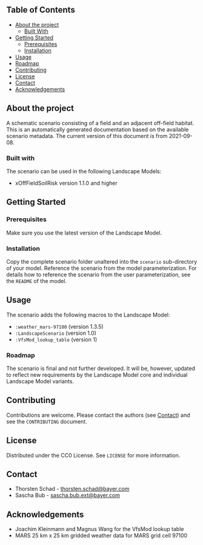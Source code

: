 ## Table of Contents
* [About the project](#about-the-project)
  * [Built With](#built-with)
* [Getting Started](#getting-started)
  * [Prerequisites](#prerequisites)
  * [Installation](#installation)
* [Usage](#usage)
* [Roadmap](#roadmap)
* [Contributing](#contributing)
* [License](#license)
* [Contact](#contact)
* [Acknowledgements](#acknowledgements)


## About the project
A schematic scenario consisting of a field and an adjacent off-field habitat.
This is an automatically generated documentation based on the available scenario metadata. The current version of this 
document is from 2021-09-08.

### Built with
The scenario can be used in the following Landscape Models:
* xOffFieldSoilRisk version 1.1.0 and higher


## Getting Started
### Prerequisites
Make sure you use the latest version of the Landscape Model.

### Installation
Copy the complete scenario folder unaltered into the `scenario` sub-directory of your model. Reference the scenario
from the model parameterization. For details how to reference the scenario from the user parameterization, see the 
`README` of the model.


## Usage
The scenario adds the following macros to the Landscape Model:
* `:weather_mars-97100` (version 1.3.5)
* `:LandscapeScenario` (version 1.0)
* `:VfsMod_lookup_table` (version 1)

### Roadmap
The scenario is final and not further developed. It will be, however, updated to reflect new requirements by the 
Landscape Model core and individual Landscape Model variants.


## Contributing
Contributions are welcome. Please contact the authors (see [Contact](#contact)) and see the `CONTRIBUTING` document.


## License
Distributed under the CC0 License. See `LICENSE` for more information.


## Contact
* Thorsten Schad - thorsten.schad@bayer.com
* Sascha Bub - sascha.bub.ext@bayer.com


## Acknowledgements
* Joachim Kleinmann and Magnus Wang for the VfsMod lookup table
* MARS 25 km x 25 km gridded weather data for MARS grid cell 97100
